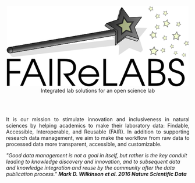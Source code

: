 </br>
<p align="center">
  <img src="https://github.com/FAIReLABS/.github/blob/main/fairelabs.png?raw=true" style="width:500px;">     
  </br>
  Integrated lab solutions for an open science lab  
  </p>
  </br>
</br>

<p style="text-align: justify;">
It is our mission to stimulate innovation and inclusiveness in natural sciences by helping academics to make their laboratory data: Findable, Accessible, Interoperable, and Reusable (FAIR). In addition to supporting research data management, we aim to make the workflow from raw data to processed data more transparent, accessible, and customizable.
</p>

*"Good data management is not a goal in itself, but rather is the key conduit leading to knowledge discovery and innovation, and to subsequent data and knowledge integration and reuse by the community after the data publication process." **Mark D. Wilkinson et al. 2016 Nature Scientific Data***
